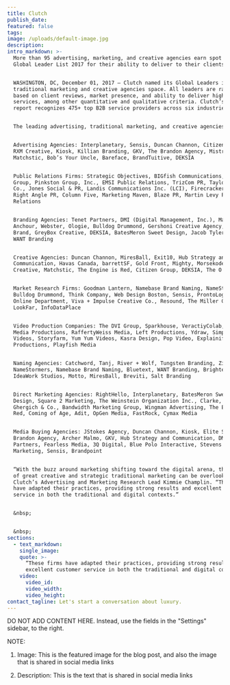 ```yaml
---
title: Clutch
publish_date:
featured: false
tags:
image: /uploads/default-image.jpg
description:
intro_markdown: >-
  More than 95 advertising, marketing, and creative agencies earn spot on Clutch
  Global Leader List 2017 for their ability to deliver to their clients.


  WASHINGTON, DC, December 01, 2017 – Clutch named its Global Leaders in the
  traditional marketing and creative agencies space. All leaders are ranked
  based on client reviews, market presence, and ability to deliver high-quality
  services, among other quantitative and qualitative criteria. Clutch’s annual
  report recognizes 475+ top B2B service providers across six industries.


  The leading advertising, traditional marketing, and creative agencies are:


  Advertising Agencies: Interplanetary, Sensis, Duncan Channon, Citizen Group,
  RXM Creative, Kiosk, Killian Branding, GKV, The Brandon Agency, Mistress,
  Matchstic, Bob’s Your Uncle, Bareface, BrandTuitive, DEKSIA


  Public Relations Firms: Strategic Objectives, BIGfish Communications, Bateman
  Group, Pinkston Group, Inc., EMSI Public Relations, TrizCom PR, Taylor and
  Co., Jones Social & PR, Landis Communications Inc. (LCI), Firecracker PR,
  Right Angle PR, Column Five, Marketing Maven, Blaze PR, Martin Levy Public
  Relations


  Branding Agencies: Tenet Partners, DMI (Digital Management, Inc.), Matchstic,
  Anchour, Webster, Ologie, Bulldog Drummond, Gershoni Creative Agency, Emotive
  Brand, GreyBox Creative, DEKSIA, BatesMeron Sweet Design, Jacob Tyler, FINE,
  WANT Branding


  Creative Agencies: Duncan Channon, MiresBall, Exit10, Hub Strategy and
  Communication, Havas Canada, barrettSF, Gold Front, Mighty, Morsekode, Rule29
  Creative, Matchstic, The Engine is Red, Citizen Group, DEKSIA, The O Group


  Market Research Firms: Goodman Lantern, Namebase Brand Naming, NameStormers,
  Bulldog Drummond, Think Company, Web Design Boston, Sensis, ProntoLogic,
  Online Department, Viva + Impulse Creative Co., Resound, The Miller Group,
  LookFar, InfoDataPlace


  Video Production Companies: The DVI Group, Sparkhouse, VeractiyColab, Vibrant
  Media Productions, RaffertyWeiss Media, Left Productions, Ydraw, Simple Story
  Videos, Storyfarm, Yum Yum Videos, Kasra Design, Pop Video, Explainify, Indigo
  Productions, Playfish Media


  Naming Agencies: Catchword, Tanj, River + Wolf, Tungsten Branding, Zinzin,
  NameStormers, Namebase Brand Naming, Bluetext, WANT Branding, Brighter Naming,
  IdeaWork Studios, Motto, MiresBall, Breviti, Salt Branding


  Direct Marketing Agencies: RightHello, Interplanetary, BatesMeron Sweet
  Design, Square 2 Marketing, The Weinstein Organization Inc., Clarke, Inc.,
  Ghergich & Co., Bandwidth Marketing Group, Wingman Advertising, The Engine is
  Red, Coming of Age, Adit, OpGen Media, FastRock, Cymax Media


  Media Buying Agencies: JStokes Agency, Duncan Channon, Kiosk, Elite SEM, The
  Brandon Agency, Archer Malmo, GKV, Hub Strategy and Communication, DMi
  Partners, Fearless Media, 3Q Digital, Blue Polo Interactive, Stevens & Tate
  Marketing, Sensis, Brandpoint


  “With the buzz around marketing shifting toward the digital arena, the impact
  of great creative and strategic traditional marketing can be overlooked,” said
  Clutch’s Advertising and Marketing Research Lead Kimmie Champlin. “These firms
  have adapted their practices, providing strong results and excellent customer
  service in both the traditional and digital contexts.”


  &nbsp;


  &nbsp;
sections:
  - text_markdown:
    single_image:
    quote: >-
      “These firms have adapted their practices, providing strong results and
      excellent customer service in both the traditional and digital contexts.”
    video:
      video_id:
      video_width:
      video_height:
contact_tagline: Let's start a conversation about luxury.
---
```



DO NOT ADD CONTENT HERE. Instead, use the fields in the "Settings" sidebar, to the right.

NOTE:

1. Image: This is the featured image for the blog post, and also the image that is shared in social media links

2. Description: This is the text that is shared in social media links